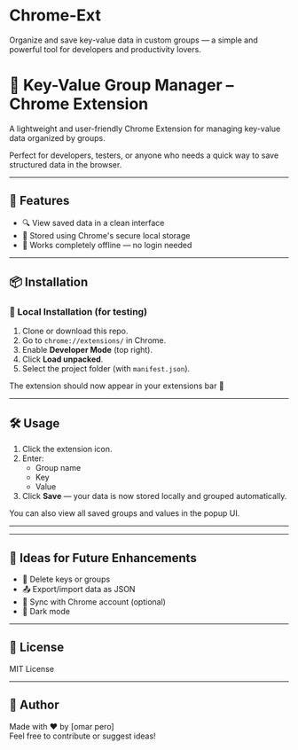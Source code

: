 # Chrome-Ext
Organize and save key-value data in custom groups — a simple and powerful tool for developers and productivity lovers.

# 🔑 Key-Value Group Manager – Chrome Extension

A lightweight and user-friendly Chrome Extension for managing key-value data organized by groups.

Perfect for developers, testers, or anyone who needs a quick way to save structured data in the browser.

---

## 🚀 Features

- 🔍 View saved data in a clean interface
- 🔐 Stored using Chrome's secure local storage
- 📴 Works completely offline — no login needed

---

## 📦 Installation

### 🧪 Local Installation (for testing)
1. Clone or download this repo.
2. Go to `chrome://extensions/` in Chrome.
3. Enable **Developer Mode** (top right).
4. Click **Load unpacked**.
5. Select the project folder (with `manifest.json`).

The extension should now appear in your extensions bar 🎉

---

## 🛠 Usage

1. Click the extension icon.
2. Enter:
   - Group name
   - Key
   - Value
3. Click **Save** — your data is now stored locally and grouped automatically.

You can also view all saved groups and values in the popup UI.

---


---

## 🧠 Ideas for Future Enhancements

- 🧹 Delete keys or groups
- 📤 Export/import data as JSON
- 🔄 Sync with Chrome account (optional)
- 🌙 Dark mode

---

## 📃 License

MIT License

---

## 🙌 Author

Made with ❤️ by [omar pero]  
Feel free to contribute or suggest ideas!


